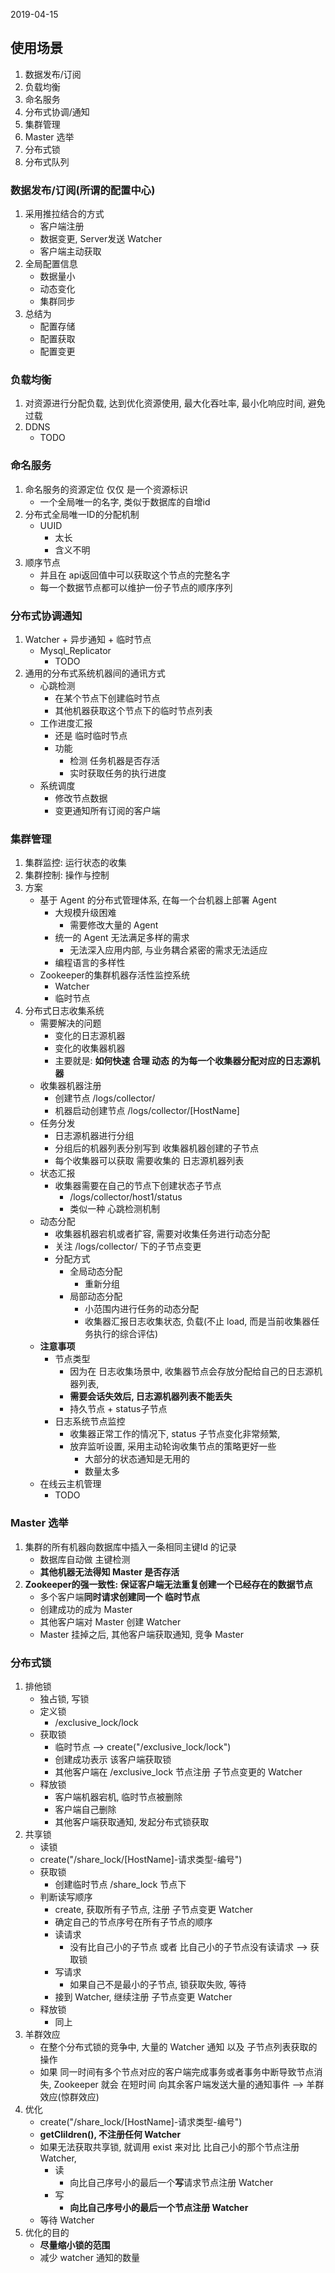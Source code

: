 2019-04-15

## 使用场景
1. 数据发布/订阅
2. 负载均衡
3. 命名服务
4. 分布式协调/通知
5. 集群管理
6. Master 选举
7. 分布式锁
8. 分布式队列

### 数据发布/订阅(所谓的配置中心)
1. 采用推拉结合的方式
    - 客户端注册
    - 数据变更, Server发送 Watcher
    - 客户端主动获取
2. 全局配置信息
    - 数据量小
    - 动态变化
    - 集群同步
3. 总结为
    - 配置存储
    - 配置获取
    - 配置变更

### 负载均衡
1. 对资源进行分配负载, 达到优化资源使用, 最大化吞吐率, 最小化响应时间, 避免过载
2. DDNS
    - TODO

### 命名服务
1. 命名服务的资源定位 仅仅 是一个资源标识
    - 一个全局唯一的名字, 类似于数据库的自增id
2. 分布式全局唯一ID的分配机制
    - UUID
        - 太长
        - 含义不明
3. 顺序节点
    - 并且在 api返回值中可以获取这个节点的完整名字
    - 每一个数据节点都可以维护一份子节点的顺序序列
    
### 分布式协调通知
1. Watcher + 异步通知 + 临时节点
    - Mysql_Replicator
        - TODO
2. 通用的分布式系统机器间的通讯方式
    - 心跳检测
        - 在某个节点下创建临时节点
        - 其他机器获取这个节点下的临时节点列表
    - 工作进度汇报
        - 还是 临时临时节点
        - 功能
            - 检测 任务机器是否存活
            - 实时获取任务的执行进度
    - 系统调度
        - 修改节点数据
        - 变更通知所有订阅的客户端

### 集群管理
1. 集群监控: 运行状态的收集
2. 集群控制: 操作与控制
3. 方案
    - 基于 Agent 的分布式管理体系, 在每一个台机器上部署 Agent
        - 大规模升级困难
            - 需要修改大量的 Agent
        - 统一的 Agent 无法满足多样的需求
            - 无法深入应用内部, 与业务耦合紧密的需求无法适应
        - 编程语言的多样性
    - Zookeeper的集群机器存活性监控系统
        - Watcher
        - 临时节点
4. 分布式日志收集系统
    - 需要解决的问题
        - 变化的日志源机器
        - 变化的收集器机器
        - 主要就是: **如何快速 合理 动态 的为每一个收集器分配对应的日志源机器**
    - 收集器机器注册
        - 创建节点 /logs/collector/
        - 机器启动创建节点 /logs/collector/[HostName]
    - 任务分发
        - 日志源机器进行分组
        - 分组后的机器列表分别写到 收集器机器创建的子节点
        - 每个收集器可以获取 需要收集的 日志源机器列表
    - 状态汇报
        - 收集器需要在自己的节点下创建状态子节点
            - /logs/collector/host1/status
            - 类似一种 心跳检测机制
    - 动态分配
        - 收集器机器宕机或者扩容, 需要对收集任务进行动态分配
        - 关注 /logs/collector/ 下的子节点变更
        - 分配方式
            - 全局动态分配
                - 重新分组
            - 局部动态分配
                - 小范围内进行任务的动态分配
                - 收集器汇报日志收集状态, 负载(不止 load, 而是当前收集器任务执行的综合评估)
    - **注意事项**
        - 节点类型
            - 因为在 日志收集场景中, 收集器节点会存放分配给自己的日志源机器列表, 
            - **需要会话失效后, 日志源机器列表不能丢失**
            - 持久节点 + status子节点
        - 日志系统节点监控
            - 收集器正常工作的情况下, status 子节点变化非常频繁, 
            - 放弃监听设置, 采用主动轮询收集节点的策略更好一些
                - 大部分的状态通知是无用的
                - 数量太多
    - 在线云主机管理
        - TODO

### Master 选举
1. 集群的所有机器向数据库中插入一条相同主键Id 的记录
    - 数据库自动做 主键检测
    - **其他机器无法得知 Master 是否存活**
2. **Zookeeper的强一致性: 保证客户端无法重复创建一个已经存在的数据节点**
    - 多个客户端**同时请求创建同一个 临时节点**
    - 创建成功的成为 Master
    - 其他客户端对 Master 创建 Watcher
    - Master 挂掉之后, 其他客户端获取通知, 竞争 Master
    
### 分布式锁
1. 排他锁
    - 独占锁, 写锁
    - 定义锁
        - /exclusive_lock/lock
    - 获取锁
        - 临时节点 --> create("/exclusive_lock/lock")
        - 创建成功表示 该客户端获取锁
        - 其他客户端在 /exclusive_lock 节点注册 子节点变更的 Watcher
    - 释放锁
        - 客户端机器宕机, 临时节点被删除
        - 客户端自己删除
        - 其他客户端获取通知, 发起分布式锁获取
2. 共享锁
    - 读锁
    - create("/share_lock/[HostName]-请求类型-编号")
    - 获取锁
        - 创建临时节点 /share_lock 节点下
    - 判断读写顺序
        - create, 获取所有子节点, 注册 子节点变更 Watcher
        - 确定自己的节点序号在所有子节点的顺序
        - 读请求
            - 没有比自己小的子节点 或者 比自己小的子节点没有读请求 --> 获取锁
        - 写请求
            - 如果自己不是最小的子节点, 锁获取失败, 等待
        - 接到 Watcher, 继续注册 子节点变更 Watcher
    - 释放锁
        - 同上
3. 羊群效应
    - 在整个分布式锁的竞争中, 大量的 Watcher 通知 以及 子节点列表获取的操作
    - 如果 同一时间有多个节点对应的客户端完成事务或者事务中断导致节点消失, Zookeeper 就会
        在短时间 向其余客户端发送大量的通知事件 --> 羊群效应(惊群效应)
4. 优化
    - create("/share_lock/[HostName]-请求类型-编号")
    - **getClildren(), 不注册任何 Watcher**
    - 如果无法获取共享锁, 就调用 exist 来对比 比自己小的那个节点注册 Watcher, 
        - 读
            - 向比自己序号小的最后一个**写**请求节点注册 Watcher
        - 写
            - **向比自己序号小的最后一个节点注册 Watcher**
    - 等待 Watcher
4. 优化的目的
    - **尽量缩小锁的范围**
    - 减少 watcher 通知的数量
       
